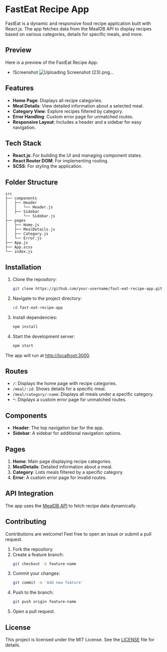 # FastEat Recipe App

FastEat is a dynamic and responsive food recipe application built with React.js. The app fetches data from the MealDB API to display recipes based on various categories, details for specific meals, and more.

## Preview

Here is a preview of the FastEat Recipe App:

- !Screenshot ![Uploading Screenshot (23).png…]()


## Features

- **Home Page**: Displays all recipe categories.
- **Meal Details**: View detailed information about a selected meal.
- **Category View**: Explore recipes filtered by category.
- **Error Handling**: Custom error page for unmatched routes.
- **Responsive Layout**: Includes a header and a sidebar for easy navigation.

## Tech Stack

- **React.js**: For building the UI and managing component states.
- **React Router DOM**: For implementing routing.
- **SCSS**: For styling the application.

## Folder Structure

```
src
├── components
│   ├── Header
│   │   └── Header.js
│   ├── Sidebar
│       └── Sidebar.js
├── pages
│   ├── Home.js
│   ├── MealDetails.js
│   ├── Category.js
│   └── Error.js
├── App.js
├── App.scss
└── index.js
```



## Installation

1. Clone the repository:
   ```bash
   git clone https://github.com/your-username/fast-eat-recipe-app.git
   ```

2. Navigate to the project directory:
   ```bash
   cd fast-eat-recipe-app
   ```

3. Install dependencies:
   ```bash
   npm install
   ```

4. Start the development server:
   ```bash
   npm start
   ```

The app will run at [http://localhost:3000](http://localhost:3000).

## Routes

- `/`: Displays the home page with recipe categories.
- `/meal/:id`: Shows details for a specific meal.
- `/meal/category/:name`: Displays all meals under a specific category.
- `*`: Displays a custom error page for unmatched routes.

## Components

- **Header**: The top navigation bar for the app.
- **Sidebar**: A sidebar for additional navigation options.

## Pages

1. **Home**: Main page displaying recipe categories.
2. **MealDetails**: Detailed information about a meal.
3. **Category**: Lists meals filtered by a specific category.
4. **Error**: A custom error page for invalid routes.

## API Integration

The app uses the [MealDB API](https://www.themealdb.com/api.php) to fetch recipe data dynamically.

## Contributing

Contributions are welcome! Feel free to open an issue or submit a pull request.

1. Fork the repository.
2. Create a feature branch:
   ```bash
   git checkout -b feature-name
   ```
3. Commit your changes:
   ```bash
   git commit -m 'Add new feature'
   ```
4. Push to the branch:
   ```bash
   git push origin feature-name
   ```
5. Open a pull request.

## License

This project is licensed under the MIT License. See the [LICENSE](LICENSE) file for details.
